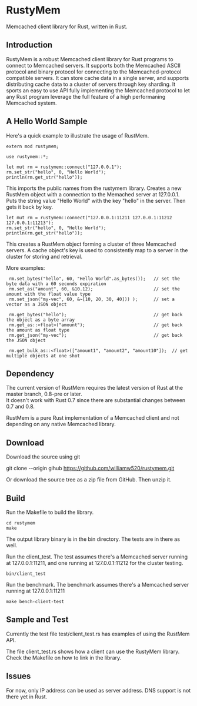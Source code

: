 RustyMem
========

Memcached client library for Rust, written in Rust.



## Introduction <a name="Introduction"/>

RustyMem is a robust Memcached client library for Rust programs to connect to Memcached servers.
It supports both the Memcached ASCII protocol and binary protocol for connecting to the Memcached-protocol compatible servers.
It can store cache data in a single server, and supports distributing cache data to a cluster of servers through key sharding.
It sports an easy to use API fully implementing the Memcached protocol to let any Rust program leverage the full feature of a high performaning Memcached system.


## A Hello World Sample <a name="HelloWorld"/>

Here's a quick example to illustrate the usage of RustMem.


    extern mod rustymem;
    
    use rustymem::*;

    let mut rm = rustymem::connect("127.0.0.1");
    rm.set_str("hello", 0, "Hello World");
    println(rm.get_str("hello"));

This imports the public names from the rustymem library.
Creates a new RustMem object with a connection to the Memached server at 127.0.0.1.
Puts the string value "Hello World" with the key "hello" in the server.
Then gets it back by key.

    let mut rm = rustymem::connect("127.0.0.1:11211 127.0.0.1:11212 127.0.0.1:11213");
    rm.set_str("hello", 0, "Hello World");
    println(rm.get_str("hello"));

This creates a RustMem object forming a cluster of three Memcached servers.  A cache object's key
is used to consistently map to a server in the cluster for storing and retrieval.

More examples:

     rm.set_bytes("hello", 60, "Hello World".as_bytes());   // set the byte data with a 60 seconds expiration
     rm.set_as("amount", 60, &10.12);                       // set the amount with the float value type
     rm.set_json("my-vec", 60, &~[10, 20, 30, 40])) );      // set a vector as a JSON object

     rm.get_bytes("hello");                                 // get back the object as a byte array
     rm.get_as::<float>("amount");                          // get back the amount as float type
     rm.get_json("my-vec");                                 // get back the JSON object

     rm.get_bulk_as::<float>(["amount1", "amount2", "amount10"]);  // get multiple objects at one shot




## Dependency <a name="Dependency"/>

The current version of RustMem requires the latest version of Rust at the master branch, 0.8-pre or later.  
It doesn't work with Rust 0.7 since there are substantial changes between 0.7 and 0.8.

RustMem is a pure Rust implementation of a Memcached client and not depending on any native Memcached library.


## Download <a name="Download"/>

Download the source using git

git clone --origin gihub https://github.com/williamw520/rustymem.git

Or download the source tree as a zip file from GitHub.  Then unzip it.


## Build <a name="Build"/>

Run the Makefile to build the library.

    cd rustymem
    make

The output library binary is in the bin directory.  The tests are in there as well.

Run the client_test.  The test assumes there's a Memcached server running at 127.0.0.1:11211, and one running at 127.0.0.1:11212 for the cluster testing.

    bin/client_test

Run the benchmark.  The benchmark assumes there's a Memcached server running at 127.0.0.1:11211

    make bench-client-test

## Sample and Test <a name="Sample"/>

Currently the test file test/client_test.rs has examples of using the RustMem API.

The file client_test.rs shows how a client can use the RustyMem library.  Check the Makefile on how to link in the library.


## Issues <a name="Issues"/>

For now, only IP address can be used as server address.  DNS support is not there yet in Rust.

